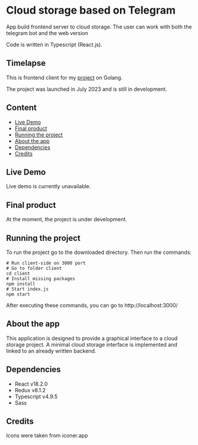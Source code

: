 
# Cloud storage based on Telegram

App build frontend server to cloud storage. The user can work with both the telegram bot and the web version

Code is written in Typescript (React.js).

## Timelapse
This is frontend client for my [project](https://github.com/egor-denisov/golang-tg-cloud) on Golang.

The project was launched in July 2023 and is still in development.

## Content
- [Live Demo](https://github.com/egor-denisov/web-tg-cloud#live-demo)
- [Final product](https://github.com/egor-denisov/web-tg-cloud#final-product)
- [Running the project](https://github.com/egor-denisov/web-tg-cloud#running-the-project)
- [About the app](https://github.com/egor-denisov/web-tg-cloud#about-the-app)
- [Dependencies](https://github.com/egor-denisov/web-tg-cloud#dependencies)
- [Credits](https://github.com/egor-denisov/web-tg-cloud#credits)

## Live Demo
Live demo is currently unavailable.
## Final product

At the moment, the project is under development. 

## Running the project
To run the project go to the downloaded directory. Then run the commands:
```
# Run client-side on 3000 port
# Go to folder client
cd client
# Install missing packages
npm install
# Start index.js
npm start
```
Аfter executing these commands, you can go to http://localhost:3000/

## About the app

This application is designed to provide a graphical interface to a cloud storage project. A minimal cloud storage interface is implemented and linked to an already written backend.

## Dependencies
- React v18.2.0
- Redux v8.1.2
- Typescript v4.9.5
- Sass

## Credits
Icons were taken from iconer.app

